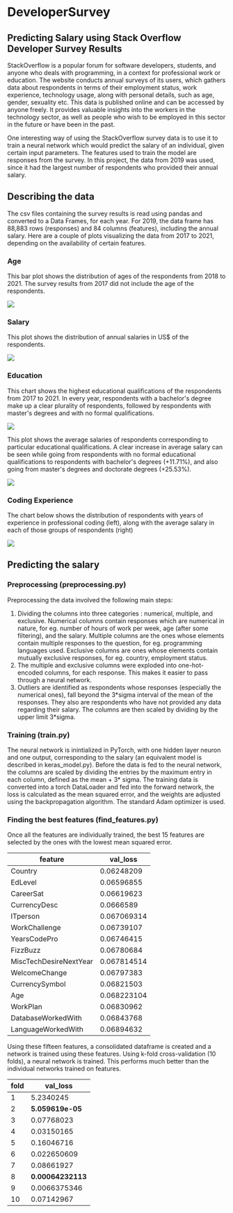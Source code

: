 # DeveloperSurvey

## Predicting Salary using Stack Overflow Developer Survey Results

StackOverflow is a popular forum for software developers, students, and anyone who deals with programming, in a context for professional work or education. The website conducts annual surveys of its users, which gathers data about respondents in terms of their employment status, work experience, technology usage, along with personal details, such as age, gender, sexuality etc. This data is published online and can be accessed by anyone freely. It provides valuable insights into the workers in the technology sector, as well as people who wish to be employed in this sector in the future or have been in the past. 

One interesting way of using the StackOverflow survey data is to use it to train a neural network which would predict the salary of an individual, given certain input parameters. The features used to train the model are responses from the survey. In this project, the data from 2019 was used, since it had the largest number of respondents who provided their annual salary. 

## Describing the data

The csv files containing the survey results is read using pandas and converted to a Data Frames, for each year. For 2019, the data frame has 88,883 rows (responses) and 84 columns (features), including the annual salary. Here are a couple of plots visualizing the data from 2017 to 2021, depending on the availability of certain features.

### Age
This bar plot shows the distribution of ages of the respondents from 2018 to 2021. The survey results from 2017 did not include the age of the respondents.

![](/visualizations/age_distribution.svg)

### Salary
This plot shows the distribution of annual salaries in US$ of the respondents.

![](/visualizations/comp_distribution.svg)

### Education
This chart shows the highest educational qualifications of the respondents from 2017 to 2021. In every year, respondents with a bachelor's degree make up a clear plurality of respondents, followed by respondents with master's degrees and with no formal qualifications.

![](./visualizations/education_distribution.svg)

This plot shows the average salaries of respondents corresponding to particular educational qualifications. A clear increase in average salary can be seen while going from respondents with no formal educational qualifications to respondents with bachelor's degrees (+11.71%), and also going from master's degrees and doctorate degrees (+25.53%).

![](./visualizations/salary_by_education.svg)

### Coding Experience

The chart below shows the distribution of respondents with years of experience in professional coding (left), along with the average salary in each of those groups of respondents (right)

![](./visualizations/experience_and_salary.svg)

## Predicting the salary

### Preprocessing (preprocessing.py)

Preprocessing the data involved the following main steps:
1. Dividing the columns into three categories : numerical, multiple, and exclusive. Numerical columns contain responses which are numerical in nature, for eg. number of hours of work per week, age (after some filtering), and the salary. Multiple columns are the ones whose elements contain multiple responses to the question, for eg. programming languages used. Exclusive columns are ones whose elements contain mutually exclusive responses, for eg. country, employment status.
2. The multiple and exclusive columns were exploded into one-hot-encoded columns, for each response. This makes it easier to pass through a neural network. 
3. Outliers are identified as respondents whose responses (especially the numerical ones), fall beyond the 3\*sigma interval of the mean of the responses. They also are respondents who have not provided any data regarding their salary. The columns are then scaled by dividing by the upper limit 3\*sigma.

### Training (train.py)

The neural network is inintialized in PyTorch, with one hidden layer neuron and one output, corresponding to the salary (an equivalent model is described in keras_model.py). Before the data is fed to the neural network, the columns are scaled by dividing the entries by the maximum entry in each column, defined as the mean + 3\* sigma. The training data is converted into a torch DataLoader and fed into the forward network, the loss is calculated as the mean squared error, and the weights are adjusted using the backpropagation algorithm. The standard Adam optimizer is used.

### Finding the best features (find_features.py)

Once all the features are individually trained, the best 15 features are selected by the ones with the lowest mean squared error. 

|feature               |val_loss   |
|----------------------|-----------|
|Country               |0.06248209 |
|EdLevel               |0.06596855 |
|CareerSat             |0.06619623 |
|CurrencyDesc          |0.0666589  |
|ITperson              |0.067069314|
|WorkChallenge         |0.06739107 |
|YearsCodePro          |0.06746415 |
|FizzBuzz              |0.06780684 |
|MiscTechDesireNextYear|0.067814514|
|WelcomeChange         |0.06797383 |
|CurrencySymbol        |0.06821503 |
|Age                   |0.068223104|
|WorkPlan              |0.06830962 |
|DatabaseWorkedWith    |0.06843768 |
|LanguageWorkedWith    |0.06894632 |

Using these fifteen features, a consolidated dataframe is created and a network is trained using these features. Using k-fold cross-validation (10 folds), a neural network is trained. This performs much better than the individual networks trained on features.

|fold                  |val_loss   |
|----------------------|-----------|
|1                     |5.2340245  |
|2                     |**5.059619e-05**|
|3                     |0.07768023 |
|4                     |0.03150165 |
|5                     |0.16046716 |
|6                     |0.022650609|
|7                     |0.08661927 |
|8                     |**0.00064232113**|
|9                     |0.0066375346|
|10                    |0.07142967 |
